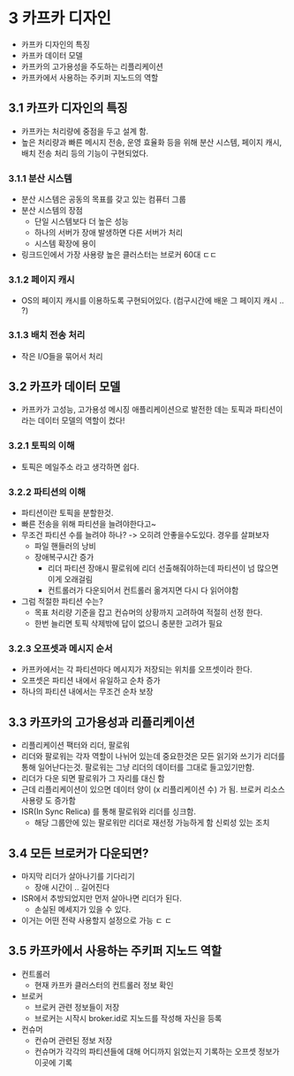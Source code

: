 # 3 카프카 디자인
- 카프카 디자인의 특징
- 카프카 데이터 모델
- 카프카의 고가용성을 주도하는 리플리케이션
- 카프카에서 사용하는 주키퍼 지노드의 역할


## 3.1 카프카 디자인의 특징
- 카프카는 처리량에 중점을 두고 설계 함.
- 높은 처리량과 빠른 메시지 전송, 운영 효율화 등을 위해 분산 시스템, 페이지 캐시, 배치 전송 처리 등의 기능이 구현되었다.

### 3.1.1 분산 시스템
- 분산 시스템은 공동의 목표를 갖고 있는 컴퓨터 그룹
- 분산 시스템의 장점
	- 단일 시스템보다 더 높은 성능
	- 하나의 서버가 장애 발생하면 다른 서버가 처리
	- 시스템 확장에 용이
- 링크드인에서 가장 사용량 높은 클러스터는 브로커 60대 ㄷㄷ

### 3.1.2 페이지 캐시
- OS의 페이지 캐시를 이용하도록 구현되어있다. (컴구시간에 배운 그 페이지 캐시 .. ?)

### 3.1.3 배치 전송 처리
- 작은 I/O들을 묶어서 처리

## 3.2 카프카 데이터 모델
- 카프카가 고성능, 고가용성 메시징 애플리케이션으로 발전한 데는 토픽과 파티션이라는 데이터 모델의 역할이 컸다!

### 3.2.1 토픽의 이해
- 토픽은 메일주소 라고 생각하면 쉽다.

### 3.2.2 파티션의 이해
- 파티션이란 토픽을 분할한것.
- 빠른 전송을 위해 파티션을 늘려야한다고~
- 무조건 파티션 수를 늘려야 하나? -> 오히려 안좋을수도있다. 경우를 살펴보자
	- 파일 핸들러의 낭비
	- 장애복구시간 증가
		- 리더 파티션 장애시 팔로워에 리더 선출해줘야하는데 파티션이 넘 많으면 이게 오래걸림
		- 컨트롤러가 다운되어서 컨트롤러 옮겨지면 다시 다 읽어야함
- 그럼 적절한 파티션 수는?
	- 목표 처리량 기준을 잡고 컨슈머의 상황까지 고려하여 적절히 선정 한다.
	- 한번 늘리면 토픽 삭제밖에 답이 없으니 충분한 고려가 필요

### 3.2.3 오프셋과 메시지 순서
- 카프카에서는 각 파티션마다 메시지가 저장되는 위치를 오프셋이라 한다.
- 오프셋은 파티션 내에서 유일하고 순차 증가
- 하나의 파티션 내에서는 무조건 순차 보장


## 3.3 카프카의 고가용성과 리플리케이션
- 리플리케이션 팩터와 리더, 팔로워
- 리더와 팔로워는 각자 역할이 나뉘어 있는데 중요한것은 모든 읽기와 쓰기가 리더를 통해 일어난다는것. 팔로워는 그냥 리더의 데이터를 그대로 들고있기만함.
- 리더가 다운 되면 팔로워가 그 자리를 대신 함
- 근데 리플리케이션이 있으면 데이터 양이 (x 리플리케이션 수) 가 됨. 브로커 리소스 사용량 도 증가함
- ISR(In Sync Relica) 를 통해 팔로워와 리더를 싱크함.
	- 해당 그룹안에 있는 팔로워만 리더로 재선정 가능하게 함 신뢰성 있는 조치

## 3.4 모든 브로커가 다운되면?
- 마지막 리더가 살아나기를 기다리기
	- 장애 시간이 .. 길어진다
- ISR에서 추방되었지만 먼저 살아나면 리더가 된다.
	- 손실된 메세지가 있을 수 있다.
- 이거는 어떤 전략 사용할지 설정으로 가능 ㄷ ㄷ


## 3.5 카프카에서 사용하는 주키퍼 지노드 역할
- 컨트롤러
	- 현재 카프카 클러스터의 컨트롤러 정보 확인
- 브로커
	- 브로커 관련 정보들이 저장
	- 브로커는 시작시 broker.id로 지노드를 작성해 자신을 등록
- 컨슈머
	- 컨슈머 관련된 정보 저장
	- 컨슈머가 각각의 파티션들에 대해 어디까지 읽었는지 기록하는 오프셋 정보가 이곳에 기록